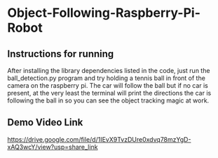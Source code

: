 # Object-Following-Raspberry-Pi-Robot

## Instructions for running
After installing the library dependencies listed in the code, just run the ball_detection.py program and try holding a tennis ball in front of the camera on the raspberry pi. The car will follow the ball but if no car is present, at the very least the terminal will print the directions the car is following the ball in so you can see the object tracking magic at work. 

## Demo Video Link
https://drive.google.com/file/d/1IEvX9TvzDUre0xdvq78mzYgD-xAQ3wcY/view?usp=share_link
